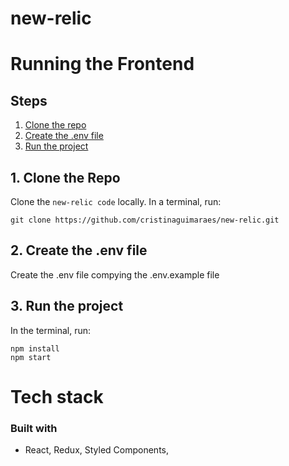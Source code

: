 # new-relic

# Running the Frontend

## Steps
  1. [Clone the repo](#1-clone-the-repo)
  2. [Create the .env file](#2-create-the-env-file)
  3. [Run the project](#3-run-the-project)
  
## 1. Clone the Repo

Clone the `new-relic code` locally. In a terminal, run:

  `git clone https://github.com/cristinaguimaraes/new-relic.git`
  
## 2. Create the .env file 

Create the .env file compying the .env.example file 
  
  
## 3. Run the project

In the terminal, run:
```
npm install
npm start
```

# Tech stack

### Built with
- React, Redux, Styled Components, 

